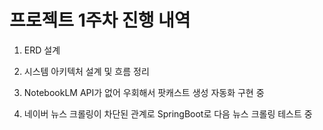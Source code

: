 # 프로젝트 1주차 진행 내역

1. ERD 설계

2. 시스템 아키텍처 설계 및 흐름 정리

3. NotebookLM API가 없어 우회해서 팟캐스트 생성 자동화 구현 중

4. 네이버 뉴스 크롤링이 차단된 관계로 SpringBoot로 다음 뉴스 크롤링 테스트 중